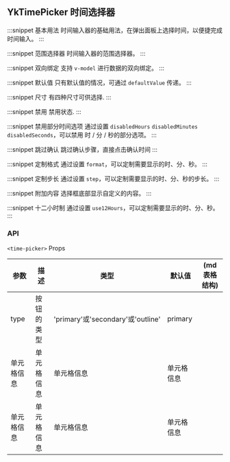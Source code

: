 ## YkTimePicker 时间选择器

:::snippet
基本用法
时间输入器的基础用法，在弹出面板上选择时间，以便捷完成时间输入。
<BasicTimePicker/>
:::

:::snippet
范围选择器
时间输入器的范围选择器。
<BasicTimePicker/>
:::

:::snippet
双向绑定
支持 `v-model` 进行数据的双向绑定。
<DoubleBind/>
:::

:::snippet
默认值
只有默认值的情况，可通过 `defaultValue` 传递。
<DefaultValue/>
:::

:::snippet
尺寸
有四种尺寸可供选择.
<SizeChoice/>
:::

:::snippet
禁用
禁用状态.
<DisabledPicker/>
:::

:::snippet
禁用部分时间选项
通过设置 `disabledHours` `disabledMinutes` `disabledSeconds`，可以禁用 时 / 分 / 秒的部分选项。
<DisabledOptions/>
:::

:::snippet
跳过确认
跳过确认步骤，直接点击确认时间
<IgnoreConfirm/>
:::

:::snippet
定制格式
通过设置 `format`，可以定制需要显示的时、分、秒。
<BasicTimePicker/>
:::

:::snippet
定制步长
通过设置 `step`，可以定制需要显示的时、分、秒的步长。
<CustomStep/>
:::

:::snippet
附加内容
选择框底部显示自定义的内容。
<ExtraContent/>
:::

:::snippet
十二小时制
通过设置 `use12Hours`，可以定制需要显示的时、分、秒。
<BasicTimePicker/>
:::

### API

`<time-picker>` Props

| 参数       | 描述       | 类型                              | 默认值     | (md 表格结构) |
| ---------- | ---------- | --------------------------------- | ---------- | ------------- |
| type       | 按钮的类型 | 'primary'或'secondary'或'outline' | primary    |
| 单元格信息 | 单元格信息 | 单元格信息                        | 单元格信息 |
| 单元格信息 | 单元格信息 | 单元格信息                        | 单元格信息 |
